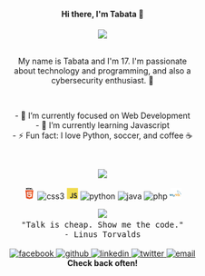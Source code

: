 
<p align='center'>
  <strong>Hi there, I'm Tabata 👋</strong>
  <br><br>

<img src="https://profile-counter.glitch.me/tabatafeeh/count.svg" align="center" />
<br><br>
</p>

<p align='center'>
My name is Tabata and I'm 17. I'm passionate <br> about technology and programming, and also a <br>cybersecurity enthusiast. 💚                      
</p>
<br>
<p align='center'>
  - 🔭 I’m currently focused on Web Development<br>
  - 🌱 I’m currently learning Javascript<br>
  - ⚡ Fun fact: I love Python, soccer, and coffee ☕</br>
</p>
<br>
<p align='center'>
<img src='https://github-readme-stats.vercel.app/api?username=tabatafeeh&show_icons=true&theme=dark' />
</br>
</p>

<p align="center">
  <img src="https://raw.githubusercontent.com/devicons/devicon/master/icons/html5/html5-original-wordmark.svg" alt="html5" width="20" height="20"/> 
  <img src="https://devicons.github.io/devicon/devicon.git/icons/css3/css3-original-wordmark.svg" alt="css3" width="20" height="20"/>
  <img src="https://raw.githubusercontent.com/devicons/devicon/master/icons/javascript/javascript-original.svg" alt="javascript" width="20" height="20"/> 
  <img src="https://devicon.dev/devicon.git/icons/python/python-original.svg" alt="python" width="20" height="20"/>
  <img src="https://devicon.dev/devicon.git/icons/java/java-original.svg" alt="java" width="20" height="20"/>
  <img src="https://devicon.dev/devicon.git/icons/php/php-original.svg" alt="php" width="20" height="20"/>
  <img src="https://raw.githubusercontent.com/devicons/devicon/master/icons/mysql/mysql-original-wordmark.svg" alt="mysql" width="20" height="20"/>
</p>


<p align='center'>

  <img src='https://user-images.githubusercontent.com/49129260/97382605-7d434680-18aa-11eb-8734-8973b188830f.gif' width='130px'>
  <br>
<samp>"Talk is cheap. Show me the code."</samp>
  <br>
  <samp>- Linus Torvalds</samp>
  <br><br>
  
  <a href='https://www.facebook.com/bytalbs/' target='_blank'>
    <img src="https://devicon.dev/devicon.git/icons/facebook/facebook-original.svg" alt="facebook" width="20" height="20"/>
  </a>
  <a href='https://github.com/tabatafeeh' target='_blank'>
    <img src="https://devicon.dev/devicon.git/icons/github/github-original.svg" alt="github" width="20" height="20"/>
  </a>
  <a href='www.linkedin.com/in/tabatafeeh' target='_blank'>
    <img src="https://devicon.dev/devicon.git/icons/linkedin/linkedin-original.svg" alt="linkedin" width="20" height="20"/>
  </a>
  <a href='#' target='_blank'>
    <img src="https://devicon.dev/devicon.git/icons/twitter/twitter-original.svg" alt="twitter" width="20" height="20"/>
  </a>
  <a href='mailto:tabatafssilva@gmail.com' target='_blank'>
    <img src="https://user-images.githubusercontent.com/49129260/97593819-d1504700-19e0-11eb-8b1b-1d93aefe969f.png" alt="email" width="20" height="20"/>
  </a>
  
  
  </br>
  <strong align='center'>Check back often!</strong> <br>
  
 
</p>




<!--
**tabatafeeh/tabatafeeh** is a ✨ _special_ ✨ repository because its `README.md` (this file) appears on your GitHub profile.

Here are some ideas to get you started:


-->
